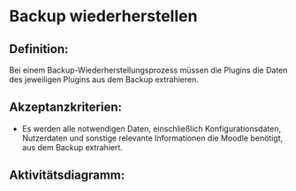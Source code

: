 # Backup wiederherstellen

## Definition:

Bei einem Backup-Wiederherstellungsprozess müssen die Plugins die Daten des jeweiligen Plugins aus dem Backup extrahieren.


## Akzeptanzkriterien:
- Es werden alle notwendigen Daten, einschließlich Konfigurationsdaten, Nutzerdaten und sonstige relevante Informationen die Moodle benötigt, aus dem Backup extrahiert.

## Aktivitätsdiagramm:

